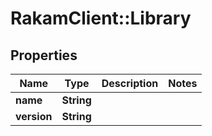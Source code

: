 # RakamClient::Library

## Properties
Name | Type | Description | Notes
------------ | ------------- | ------------- | -------------
**name** | **String** |  | 
**version** | **String** |  | 


